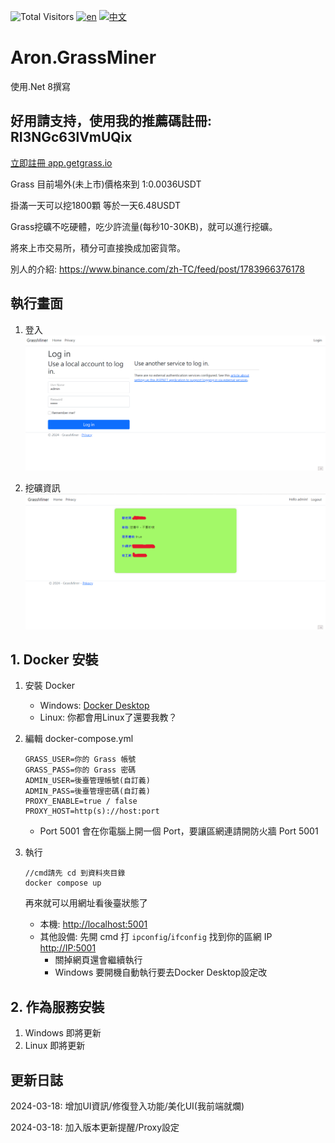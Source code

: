 ![Total Visitors](https://komarev.com/ghpvc/?username=aron-666miner&color=green)
[![en](https://img.shields.io/badge/lang-en-red.svg)](https://github.com/aron-666/Aron.GrassMiner/Readme.en.md)
[![中文](https://img.shields.io/badge/lang-中文-blue.svg)](https://github.com/aron-666/Aron.GrassMiner)

# Aron.GrassMiner 
使用.Net 8撰寫

## 好用請支持，使用我的推薦碼註冊: RI3NGc63lVmUQix
[立即註冊 app.getgrass.io](https://app.getgrass.io/register/?referralCode=RI3NGc63lVmUQix)

Grass 目前場外(未上市)價格來到 1:0.0036USDT

掛滿一天可以挖1800顆 等於一天6.48USDT

Grass挖礦不吃硬體，吃少許流量(每秒10-30KB)，就可以進行挖礦。

將來上市交易所，積分可直接換成加密貨幣。

別人的介紹: https://www.binance.com/zh-TC/feed/post/1783966376178

## 執行畫面
1. 登入
![image](https://github.com/aron-666/Aron.GrassMiner/blob/master/%E6%88%AA%E5%9C%96/%E5%BE%8C%E8%87%BA%E7%99%BB%E5%85%A5%E7%95%AB%E9%9D%A2.png?raw=true)

2. 挖礦資訊
![image](https://github.com/aron-666/Aron.GrassMiner/blob/master/%E6%88%AA%E5%9C%96/%E6%8C%96%E7%A4%A6%E7%95%AB%E9%9D%A2.png?raw=true)

## 1. Docker 安裝
1. 安裝 Docker
   - Windows: [Docker Desktop](https://www.docker.com/products/docker-desktop/)
   - Linux: 你都會用Linux了還要我教？


2. 編輯 docker-compose.yml
   ```
   GRASS_USER=你的 Grass 帳號
   GRASS_PASS=你的 Grass 密碼
   ADMIN_USER=後臺管理帳號(自訂義)
   ADMIN_PASS=後臺管理密碼(自訂義)
   PROXY_ENABLE=true / false
   PROXY_HOST=http(s)://host:port
   ```

   - Port 5001 會在你電腦上開一個 Port，要讓區網連請開防火牆 Port 5001

3. 執行
   ```
   //cmd請先 cd 到資料夾目錄
   docker compose up
   ```
   再來就可以用網址看後臺狀態了

   - 本機: [http://localhost:5001](http://localhost:5001)
   - 其他設備: 先開 cmd 打 `ipconfig`/`ifconfig` 找到你的區網 IP [http://IP:5001](http://IP:5001)
     - 關掉網頁還會繼續執行
     - Windows 要開機自動執行要去Docker Desktop設定改

## 2. 作為服務安裝
1. Windows 即將更新
2. Linux 即將更新

## 更新日誌
2024-03-18: 增加UI資訊/修復登入功能/美化UI(我前端就爛)

2024-03-18: 加入版本更新提醒/Proxy設定
